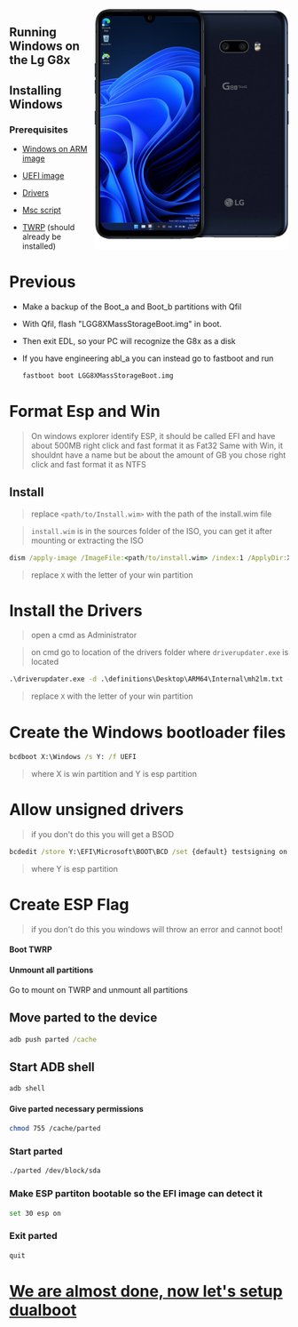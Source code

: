 <img align="right" src="https://github.com/Icesito68/Port-Windows-11-Lg-G8x/blob/Lg-G8x/mh2lm.png" width="350" alt="Windows 11 Running On To LG G8x">

## Running Windows on the Lg G8x

## Installing Windows

### Prerequisites
- [Windows on ARM image](https://worproject.com/esd)
  
- [UEFI image](https://github.com/Icesito68/Port-Windows-11-Lge-devices/releases/download/Scripts/uefi-mh2lm.img)
  
- [Drivers](https://github.com/Icesito68/Port-Windows-11-Lge-devices/releases/download/Drivers/mh2lm.drivers.zip)
  
- [Msc script](https://github.com/Icesito68/Port-Windows-11-Lge-devices/releases/download/Scripts/msc.sh)

  
- [TWRP]() (should already be installed)


# Previous

- Make a backup of the Boot_a and Boot_b partitions with Qfil

- With Qfil, flash "LGG8XMassStorageBoot.img" in boot.
  
- Then exit EDL, so your PC will recognize the G8x as a disk

- If you have engineering abl_a you can instead go to fastboot and run
  ```sh
  fastboot boot LGG8XMassStorageBoot.img
  ```

# Format Esp and Win

> On windows explorer identify ESP, it should be called EFI and have about 500MB
> right click and fast format it as Fat32
> Same with Win, it shouldnt have a name but be about the amount of GB you chose
> right click and fast format it as NTFS
  

## Install

> replace `<path/to/Install.wim>` with the path of the install.wim file

> `install.wim` is in the sources folder of the ISO,
> you can get it after mounting or extracting the ISO

```cmd
dism /apply-image /ImageFile:<path/to/install.wim> /index:1 /ApplyDir:X:\
```
> replace `X` with the letter of your win partition


# Install the Drivers

> open a cmd as Administrator

> on cmd go to location of the drivers folder where `driverupdater.exe` is located

```cmd
.\driverupdater.exe -d .\definitions\Desktop\ARM64\Internal\mh2lm.txt -r . -p X:\
```
> replace `X` with the letter of your win partition

  

# Create the Windows bootloader files


```cmd
bcdboot X:\Windows /s Y: /f UEFI
```
>where X is win partition and Y is esp partition
  
  

# Allow unsigned drivers

> if you don't do this you will get a BSOD

```cmd
bcdedit /store Y:\EFI\Microsoft\BOOT\BCD /set {default} testsigning on
```
> where Y is esp partition


# Create ESP Flag 

> if you don't do this you windows will throw an error and cannot boot!

#### Boot TWRP


#### Unmount all partitions
Go to mount on TWRP and unmount all partitions

## Move parted to the device
```cmd
adb push parted /cache
```

## Start ADB shell
```cmd
adb shell
```

#### Give parted necessary permissions
```sh
chmod 755 /cache/parted
```


### Start parted
```sh
./parted /dev/block/sda
```
### Make ESP partiton bootable so the EFI image can detect it
```sh
set 30 esp on
```

### Exit parted
```sh
quit
```


# [We are almost done, now let's setup dualboot](/guide/English/dualboot.md)
















